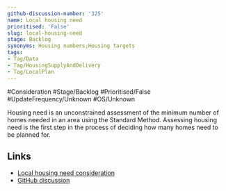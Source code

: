 ```yaml
---
github-discussion-number: '325'
name: Local housing need
prioritised: 'False'
slug: local-housing-need
stage: Backlog
synonyms: Housing numbers;Housing targets
tags:
- Tag/Data
- Tag/HousingSupplyAndDelivery
- Tag/LocalPlan
---
```


#Consideration #Stage/Backlog #Prioritised/False #UpdateFrequency/Unknown #OS/Unknown

Housing need is an unconstrained assessment of the minimum number of homes needed in an area using the Standard Method. Assessing housing need is the first step in the process of deciding how many homes need to be planned for.

## Links

* [Local housing need consideration](https://design.planning.data.gov.uk/planning-consideration/local-housing-need)
* [GitHub discussion](https://github.com/digital-land/data-standards-backlog/discussions/325)